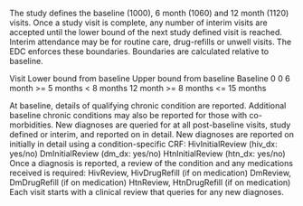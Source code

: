 The study defines the baseline (1000), 6 month (1060) and 12 month (1120) visits. Once a study visit is complete, any number of interim visits are accepted until the lower bound of the next study defined visit is reached. Interim attendance may be for routine care, drug-refills or unwell visits. The EDC enforces these boundaries. Boundaries are calculated relative to baseline.

Visit	Lower bound from baseline	Upper bound from baseline
Baseline	0	0
6 month	>= 5 months	< 8 months
12 month	>= 8 months	<= 15 months

At baseline, details of qualifying chronic condition are reported. Additional baseline chronic conditions may also be reported for those with co-morbidities. New diagnoses are queried for at all post-baseline visits, study defined or interim, and reported on in detail. New diagnoses are reported on initially in detail using a condition-specific CRF:
HivInitialReview (hiv_dx: yes/no)
DmInitialReview (dm_dx: yes/no)
HtnInitialReview (htn_dx: yes/no)
Once a diagnosis is reported, a review of the condition and any medications received is required:
HivReview, HivDrugRefill (if on medication)
DmReview, DmDrugRefill (if on medication)
HtnReview, HtnDrugRefill (if on medication)
Each visit starts with a clinical review that queries for any new diagnoses.
